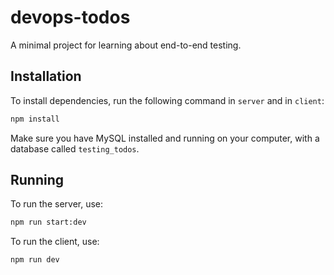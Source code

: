 # devops-todos

A minimal project for learning about end-to-end testing.

## Installation

To install dependencies, run the following command in `server` and in `client`:

```bash
npm install
```

Make sure you have MySQL installed and running on your computer, with a database called `testing_todos`.

## Running

To run the server, use:

```bash
npm run start:dev
```

To run the client, use:

```bash
npm run dev
```